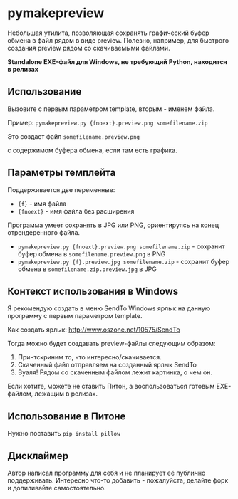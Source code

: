 # pymakepreview
Небольшая утилита, позволяющая сохранять графический буфер обмена в файл рядом в виде preview.
Полезно, например, для быстрого создания preview рядом со скачиваемыми файлами.

**Standalone EXE-файл для Windows, не требующий Python, находится в релизах**

## Использование 

Вызовите с первым параметром template, вторым - именем файла.

Пример: `pymakepreview.py {fnoext}.preview.png somefilename.zip`

Это создаст файл
`somefilename.preview.png`

с содержимом буфера обмена, если там есть графика.

## Параметры темплейта

Поддерживается две переменные: 
- `{f}` - имя файла
- `{fnoext}` - имя файла без расширения

Программа умеет сохранять в JPG или PNG, ориентируясь на конец отрендеренного файла.
- `pymakepreview.py {fnoext}.preview.png somefilename.zip` - сохранит буфер обмена в `somefilename.preview.png` в PNG
- `pymakepreview.py {f}.preview.jpg somefilename.zip` - сохранит буфер обмена в `somefilename.zip.preview.jpg` в JPG

## Контекст использования в Windows

Я рекомендую создать в меню SendTo Windows ярлык на данную программу с первым параметром template.

Как создать ярлык: http://www.oszone.net/10575/SendTo

Тогда можно будет создавать preview-файлы следующим образом:
1. Принтскриним то, что интересно/скачивается.
2. Скаченный файл отправляем на созданный ярлык SendTo
3. Вуаля! Рядом со скаченным файлом лежит картинка, о чем он.

Если хотите, можете не ставить Питон, а воспользоваться готовым EXE-файлом, лежащим в релизах.

## Использование в Питоне

Нужно поставить
`pip install pillow`

## Дисклаймер

Автор написал программу для себя и не планирует её публично поддерживать.
Интересно что-то добавить - пожалуйста, делайте форк и допиливайте самостоятельно.



